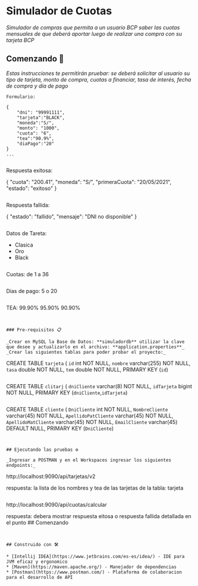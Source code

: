 # Simulador de Cuotas

_Simulador de compras que permita a un usuario BCP saber las cuotas mensuales de que deberá aportar luego de realizar una compra con su tarjeta BCP_


## Comenzando 🚀

_Estas instrucciones te permitirán pruebar: se deberá solicitar al usuario su tipo de tarjeta, monto de compra, cuotas a financiar, tasa de interés, fecha de compra y día de pago_

```
Formulario:

{
    "dni": "99991111",
    "tarjeta":"BLACK",
    "moneda":"S/",
    "monto": "1000", 
    "cuota": "6", 
    "tea":"90.9%",
    "diaPago":"20"
}
...


```
Respuesta exitosa:

{
    "cuota": "200.41",
    "moneda": "S/",
    "primeraCuota": "20/05/2021",
    "estado": "exitoso"
}
```

```
Respuesta fallida:

{
    "estado": "fallido",
    "mensaje": "DNI no disponible"
}
```

```
Datos de Tareta:
- Clasica
- Oro
- Black
```

```
Cuotas:
de 1 a 36
```

```
Dias de pago:
5 o 20
```

```
TEA:
99.90%
95.90%
90.90%
```


### Pre-requisitos 📋

_Crear en MySQL la Base de Datos: **simuladordb** utilizar la clave que desee y actualizarlo en el archivo: **application.properties**_
_Crear las siguientes tablas para poder probar el proyecto:_

```
CREATE TABLE `tarjeta` (
  `id` int NOT NULL,
  `nombre` varchar(255) NOT NULL,
  `tasa` double NOT NULL,
  `tem` double NOT NULL,
  PRIMARY KEY (`id`)
```

```
CREATE TABLE `clitarj` (
  `dniCliente` varchar(8) NOT NULL,
  `idTarjeta` bigint NOT NULL,
  PRIMARY KEY (`dniCliente`,`idTarjeta`)
```

```
CREATE TABLE `cliente` (
  `DniCliente` int NOT NULL,
  `NombreCliente` varchar(45) NOT NULL,
  `ApellidoPatCliente` varchar(45) NOT NULL,
  `ApellidoMatCliente` varchar(45) NOT NULL,
  `EmailCliente` varchar(45) DEFAULT NULL,
  PRIMARY KEY (`DniCliente`)
```


## Ejecutando las pruebas ⚙️

_Ingresar a POSTMAN y en el Workspaces ingresar los siguientes endpoints:_

```
http://localhost:9090/api/tarjetas/v2

respuesta: la lista de los nombres y tea de las tarjetas de la tabla: tarjeta
```

```
http://localhost:9090/api/cuotas/calcular

respuesta: debera mostrar respuesta eitosa o respuesta fallida detallada en el punto ## Comenzando 
```


## Construido con 🛠️

* [Intellij IDEA](https://www.jetbrains.com/es-es/idea/) - IDE para JVM eficaz y ergonomico
* [Maven](https://maven.apache.org/) - Manejador de dependencias
* [Postman](https://www.postman.com/) - Plataforma de colaboracion para el desarrollo de API

